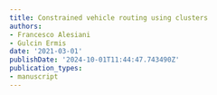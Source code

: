 ```yaml
---
title: Constrained vehicle routing using clusters
authors:
- Francesco Alesiani
- Gulcin Ermis
date: '2021-03-01'
publishDate: '2024-10-01T11:44:47.743490Z'
publication_types:
- manuscript
---
```

